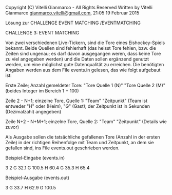 Copyright (C) Vitelli Gianmarco - All Rights Reserved
Written by Vitelli Gianmarco <gianmarco.vitelli@gmail.com>, 21:05 19 Februar 2015

Lösung zur CHALLENGE EVENT MATCHING /EVENTMATCHING

CHALLENGE 3: EVENT MATCHING

Von zwei verschiedenen Live-Tickern, sind die Tore eines Eishockey-Spiels bekannt. Beide Quellen sind fehlerhaft (das heisst Tore fehlen, bzw. die Zeiten sind ungenau; es darf davon ausgegangen weren, dass keine Tore zu viel angegeben werden) und die Daten sollen ergänzend genutzt werden, um eine möglichst gute Datenqualität zu erreichen.
Die benötigten Angaben werden aus dem File events.in gelesen, das wie folgt aufgebaut ist:

Erste Zeile; Anzahl gemeldeter Tore: "Tore Quelle 1 (N)" "Tore Quelle 2 (M)" (beides Integer im Bereich 1 − 100)

Zeile 2 - N+1; einzelne Tore, Quelle 1: "Team" "Zeitpunkt" (Team ist entweder "H" oder (Heim), "G" (Gast); der Zeitpunkt ist in Sekunden (Dezimalzahl) angegeben)

Zeile N+2 - N+M+1; einzelne Tore, Quelle 2: "Team" "Zeitpunkt" (Details wie zuvor)

Als Ausgabe sollen die tatsächliche gefallenen Tore (Anzahl in der ersten Zeile) in der richtigen Reihenfolge mit Team und Zeitpunkt, an dem sie gefallen sind, ins File events.out geschrieben werden.

Beispiel-Eingabe (events.in)

3 2
G 32.1
G 100.5
H 60.4
G 35.3
H 65.4

Beispiel-Ausgabe (events.out)

3
G 33.7
H 62.9
G 100.5
